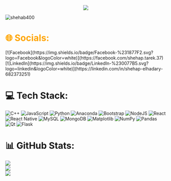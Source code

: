 <div align='center'>
  
![](https://capsule-render.vercel.app/api?type=waving&height=200&text=Hello,%20I'm%20Shehab!&fontAlign=50&fontAlignY=50&color=0:FF0000,100:000000&fontColor=FFA500&animation=fadeIn&desc=Biomedical%20Data%20Engineer&descAlignY=75&descAlign=60&descSize=20&descColor=ffffff&radius=50)
  </div>

<p align="left"> <img src="https://komarev.com/ghpvc/?username=shehab400&label=Profile%20views&color=0e75b6&style=flat" alt="shehab400" /> </p>

<h1 style="color: #FFA500;">🌐 Socials:</h1>
[![Facebook](https://img.shields.io/badge/Facebook-%231877F2.svg?logo=Facebook&logoColor=white)](https://facebook.com/shehap.tarek.37) [![LinkedIn](https://img.shields.io/badge/LinkedIn-%230077B5.svg?logo=linkedin&logoColor=white)](https://linkedin.com/in/shehap-elhadary-682373251) 

# 💻 Tech Stack:
![C++](https://img.shields.io/badge/c++-%2300599C.svg?style=for-the-badge&logo=c%2B%2B&logoColor=white) 
![JavaScript](https://img.shields.io/badge/javascript-%23323330.svg?style=for-the-badge&logo=javascript&logoColor=%23F7DF1E) 
![Python](https://img.shields.io/badge/python-3670A0?style=for-the-badge&logo=python&logoColor=ffdd54) 
![Anaconda](https://img.shields.io/badge/Anaconda-%2344A833.svg?style=for-the-badge&logo=anaconda&logoColor=white) 
![Bootstrap](https://img.shields.io/badge/bootstrap-%238511FA.svg?style=for-the-badge&logo=bootstrap&logoColor=white)
![NodeJS](https://img.shields.io/badge/node.js-6DA55F?style=for-the-badge&logo=node.js&logoColor=white) 
![React](https://img.shields.io/badge/react-%2320232a.svg?style=for-the-badge&logo=react&logoColor=%2361DAFB) 
![React Native](https://img.shields.io/badge/react_native-%2320232a.svg?style=for-the-badge&logo=react&logoColor=%2361DAFB) 
![MySQL](https://img.shields.io/badge/mysql-%2300000f.svg?style=for-the-badge&logo=mysql&logoColor=white) 
![MongoDB](https://img.shields.io/badge/MongoDB-%234ea94b.svg?style=for-the-badge&logo=mongodb&logoColor=white) 
![Matplotlib](https://img.shields.io/badge/Matplotlib-%23ffffff.svg?style=for-the-badge&logo=Matplotlib&logoColor=black) 
![NumPy](https://img.shields.io/badge/numpy-%23013243.svg?style=for-the-badge&logo=numpy&logoColor=white)
![Pandas](https://img.shields.io/badge/pandas-%23150458.svg?style=for-the-badge&logo=pandas&logoColor=white) 
![Qt](https://img.shields.io/badge/Qt-%23217346.svg?style=for-the-badge&logo=Qt&logoColor=white) 
![Flask](https://img.shields.io/badge/flask-%23000.svg?style=for-the-badge&logo=flask&logoColor=white)


 # 📊 GitHub Stats:
![](https://github-readme-stats.vercel.app/api?username=shehab400&theme=great-gatsby&hide_border=false&include_all_commits=true&count_private=true&rank_icon=github)<br/>
![](https://github-readme-streak-stats.herokuapp.com/?user=shehab400&theme=great-gatsby&hide_border=false)<br/>
![](https://github-readme-stats.vercel.app/api/top-langs/?username=shehab400&theme=great-gatsby&hide_border=false&include_all_commits=true&count_private=true&layout=compact)
